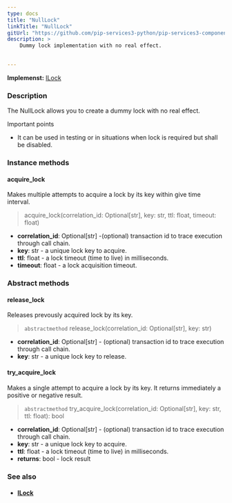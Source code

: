 ```yaml
---
type: docs
title: "NullLock"
linkTitle: "NullLock"
gitUrl: "https://github.com/pip-services3-python/pip-services3-components-python"
description: >
    Dummy lock implementation with no real effect.

   
---
```


**Implemenst:** [ILock](../ilock)

### Description

The NullLock allows you to create a dummy lock with no real effect.

Important points

-  It can be used in testing or in situations when lock is required but shall be disabled.

### Instance methods

#### acquire_lock
Makes multiple attempts to acquire a lock by its key within give time interval.

> acquire_lock(correlation_id: Optional[str], key: str, ttl: float, timeout: float)

- **correlation_id**: Optional[str] -(optional) transaction id to trace execution through call chain. 
- **key**: str - a unique lock key to acquire.
- **ttl**: float - a lock timeout (time to live) in milliseconds.
- **timeout**: float - a lock acquisition timeout.

### Abstract methods

#### release_lock
Releases prevously acquired lock by its key.

> `abstractmethod` release_lock(correlation_id: Optional[str], key: str)

- **correlation_id**: Optional[str] - (optional) transaction id to trace execution through call chain.
- **key**: str - a unique lock key to release.


#### try_acquire_lock
Makes a single attempt to acquire a lock by its key.
It returns immediately a positive or negative result.

> `abstractmethod` try_acquire_lock(correlation_id: Optional[str], key: str, ttl: float): bool

- **correlation_id**: Optional[str] - (optional) transaction id to trace execution through call chain.
- **key**: str - a unique lock key to acquire.
- **ttl**: float - a lock timeout (time to live) in milliseconds.
- **returns**: bool - lock result


### See also
- #### [ILock](../ilock)
